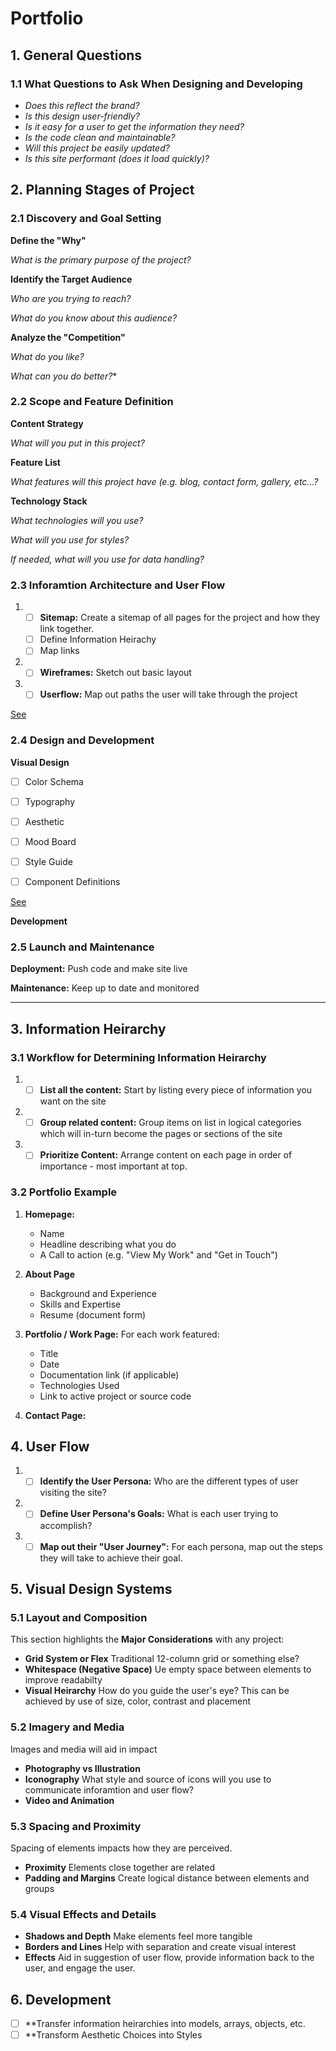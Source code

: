 # Portfolio

## 1. General Questions

### 1.1 What Questions to Ask When Designing and Developing

- *Does this reflect the brand?*
- *Is this design user-friendly?*
- *Is it easy for a user to get the information they need?*
- *Is the code clean and maintainable?*
- *Will this project be easily updated?*
- *Is this site performant (does it load quickly)?*

## 2. Planning Stages of Project

### 2.1 Discovery and Goal Setting

**Define the "Why"** 

*What is the primary purpose of the project?*

**Identify the Target Audience**

*Who are you trying to reach?*

*What do you know about this audience?*

**Analyze the "Competition"**

*What do you like?*

*What can you do better?**

### 2.2 Scope and Feature Definition

**Content Strategy**

*What will you put in this project?*

**Feature List**

*What features will this project have (e.g. blog, contact form, gallery, etc...?*

**Technology Stack**

*What technologies will you use?*

*What will you use for styles?*

*If needed, what will you use for data handling?*

### 2.3 Inforamtion Architecture and User Flow

1. - [ ] **Sitemap:** Create a sitemap of all pages for the project and how they link together.
	- [ ] Define Information Heirachy
	- [ ] Map links

2. - [ ] **Wireframes:** Sketch out basic layout

3. - [ ] **Userflow:** Map out paths the user will take through the project 

[See](##3.-Information-Heirarchy)

### 2.4 Design and Development

**Visual Design** 

- [ ] Color Schema
- [ ] Typography
- [ ] Aesthetic
- [ ] Mood Board
- [ ] Style Guide
- [ ] Component Definitions


[See](###5.-Visual-Design-Systems)

**Development**

### 2.5 Launch and Maintenance

**Deployment:** Push code and make site live

**Maintenance:** Keep up to date and monitored

---

## 3. Information Heirarchy

### 3.1 Workflow for Determining Information Heirarchy

1. - [ ] **List all the content:** Start by listing every piece of information you want on the site

2. - [ ] **Group related content:** Group items on list in logical categories which will in-turn become the pages or sections of the site

3. - [ ] **Prioritize Content:** Arrange content on each page in order of importance - most important at top.

### 3.2 Portfolio Example

1. **Homepage:**
	- Name
	- Headline describing what you do
	- A Call to action (e.g. "View My Work" and "Get in Touch")

2. **About Page**
	- Background and Experience
	- Skills and Expertise
	- Resume (document form)

3. **Portfolio / Work Page:** For each work featured:
	- Title
	- Date 
	- Documentation link (if applicable)
	- Technologies Used
	- Link to active project or source code

4. **Contact Page:**

## 4. User Flow

1. - [ ] **Identify the User Persona:** Who are the different types of user visiting the site?

2. - [ ] **Define User Persona's Goals:** What is each user trying to accomplish?

3. - [ ] **Map out their "User Journey":** For each persona, map out the steps they will take to achieve their goal.

## 5. Visual Design Systems

### 5.1 Layout and Composition

This section highlights the **Major Considerations** with any project:

- **Grid System or Flex** Traditional 12-column grid or something else?
- **Whitespace (Negative Space)** Ue empty space between elements to improve readabilty
- **Visual Heirarchy** How do you guide the user's eye? This can be achieved by use of size, color, contrast and placement

### 5.2 Imagery and Media
Images and media will aid in impact

- **Photography vs Illustration**
- **Iconography** What style and source of icons will you use to communicate inforamtion and user flow?
- **Video and Animation**

### 5.3 Spacing and Proximity

Spacing of elements impacts how they are perceived.

- **Proximity** Elements close together are related
- **Padding and Margins** Create logical distance between elements and groups

### 5.4 Visual Effects and Details

- **Shadows and Depth** Make elements feel more tangible
- **Borders and Lines** Help with separation and create visual interest
- **Effects** Aid in suggestion of user flow, provide information back to the user, and engage the user.

## 6. Development

- [ ] **Transfer information heirarchies into models, arrays, objects, etc.
- [ ] **Transform Aesthetic Choices into Styles